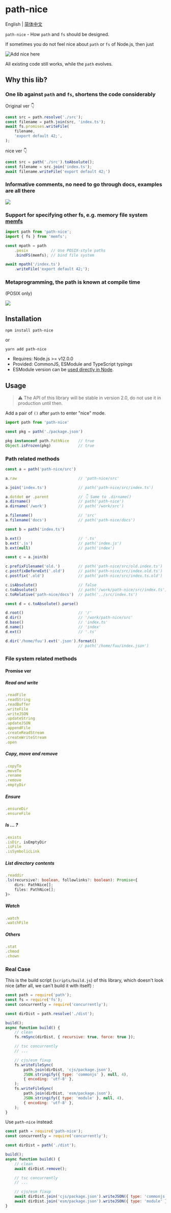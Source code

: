 # path-nice

English | [简体中文](README-cn.md)

`path-nice` - How `path` and `fs` should be designed.

If sometimes you do not feel nice about `path` or `fs` of Node.js, then just

![Add nice here](https://raw.githubusercontent.com/FuuuOverclocking/path-nice/main/docs/images/add-nice-here.png)

All existing code still works, while the `path` evolves.

## Why this lib?

### One lib against `path` and `fs`, shortens the code considerably

Original ver 👇

```ts
const src = path.resolve('./src');
const filename = path.join(src, 'index.ts');
await fs.promises.writeFile(
    filename,
    'export default 42;',
);
```

nice ver 👇

```ts
const src = path('./src').toAbsolute();
const filename = src.join('index.ts');
await filename.writeFile('export default 42;')
```

### Informative comments, no need to go through docs, examples are all there

![](https://raw.githubusercontent.com/FuuuOverclocking/path-nice/main/docs/images/jsdoc.png)

### Support for specifying other fs, e.g. memory file system [memfs](https://github.com/streamich/memfs)

```ts
import path from 'path-nice';
import { fs } from 'memfs';

const mpath = path
    .posix          // Use POSIX-style paths
    .bindFS(memfs); // bind file system

await mpath('/index.ts')
    .writeFile('export default 42;');
```

### Metaprogramming, the path is known at compile time

(POSIX only)

![](https://raw.githubusercontent.com/FuuuOverclocking/path-nice/main/docs/images/meta-programming.png)

## Installation

```shell
npm install path-nice
```

or

```shell
yarn add path-nice
```

- Requires: Node.js >= v12.0.0
- Provided: CommonJS, ESModule and TypeScript typings
- ESModule version can be [used directly in Node](https://nodejs.org/api/esm.html#modules-ecmascript-modules).

## Usage

> ⚠️ The API of this library will be stable in version 2.0, do not use it in production until then.

Add a pair of `()` after `path` to enter "nice" mode.

```ts
import path from 'path-nice'

const pkg = path('./package.json')

pkg instanceof path.PathNice    // true
Object.isFrozen(pkg)            // true
```

### Path related methods

```ts
const a = path('path-nice/src')

a.raw                           // 'path-nice/src'

a.join('index.ts')              // path('path-nice/src/index.ts')

a.dotdot or .parent             // 👇 Same to .dirname()
a.dirname()                     // path('path-nice')
a.dirname('/work')              // path('/work/src')

a.filename()                    // 'src'
a.filename('docs')              // path('path-nice/docs')

const b = path('index.ts')

b.ext()                         // '.ts'
b.ext('.js')                    // path('index.js')
b.ext(null)                     // path('index')

const c = a.join(b)

c.prefixFilename('old.')        // path('path-nice/src/old.index.ts')
c.postfixBeforeExt('.old')      // path('path-nice/src/index.old.ts')
c.postfix('.old')               // path('path-nice/src/index.ts.old')

c.isAbsolute()                  // false
c.toAbsolute()                  // path('/work/path-nice/src/index.ts'), suppose cwd is '/work'
c.toRelative('path-nice/docs')  // path('../src/index.ts')

const d = c.toAbsolute().parse()

d.root()                        // '/'
d.dir()                         // '/work/path-nice/src'
d.base()                        // 'index.ts'
d.name()                        // 'index'
d.ext()                         // '.ts'

d.dir('/home/fuu').ext('.json').format()
                                // path('/home/fuu/index.json')
```


### File system related methods

#### Promise ver

##### Read and write

```ts
.readFile
.readString
.readBuffer
.writeFile
.writeJSON
.updateString
.updateJSON
.appendFile
.createReadStream
.createWriteStream
.open
```

##### Copy, move and remove

```ts
.copyTo
.moveTo
.rename
.remove
.emptyDir
```

##### Ensure

```ts
.ensureDir
.ensureFile
```

##### Is ... ?

```ts
.exists
.isDir, isEmptyDir
.isFile
.isSymbolicLink
```

##### List directory contents

```ts
.readdir
.ls(recursive?: boolean, followlinks?: boolean): Promise<{
    dirs: PathNice[];
    files: PathNice[];
}>
```

##### Watch

```ts
.watch
.watchFile
```

##### Others

```ts
.stat
.chmod
.chown
```


### Real Case

This is the build script (`scripts/build.js`) of this library, which doesn't look nice (after all, we can't build it with itself) :

```js
const path = require('path');
const fs = require('fs');
const concurrently = require('concurrently');

const dirDist = path.resolve('./dist');

build();
async function build() {
    // clean
    fs.rmSync(dirDist, { recursive: true, force: true });

    // tsc concurrently
    // ...

    // cjs/esm fixup
    fs.writeFileSync(
        path.join(dirDist, 'cjs/package.json'),
        JSON.stringify({ type: 'commonjs' }, null, 4),
        { encoding: 'utf-8' },
    );
    fs.writeFileSync(
        path.join(dirDist, 'esm/package.json'),
        JSON.stringify({ type: 'module' }, null, 4),
        { encoding: 'utf-8' },
    );
}
```

Use `path-nice` instead:

```js
const path = require('path-nice');
const concurrently = require('concurrently');

const dirDist = path('./dist');

build();
async function build() {
    // clean
    await dirDist.remove();

    // tsc concurrently
    // ...

    // cjs/esm fixup
    await dirDist.join('cjs/package.json').writeJSON({ type: 'commonjs' });
    await dirDist.join('esm/package.json').writeJSON({ type: 'module' });
}
```